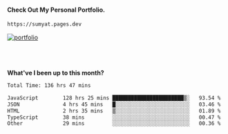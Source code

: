 #### Check Out My Personal Portfolio.
````bash
https://sumyat.pages.dev
````

<a href='https://sumyat.pages.dev/'>
    <img src='https://user-images.githubusercontent.com/108873224/211860821-15c31441-8db7-4fb7-8537-28a0c11e9408.png' alt='portfolio' align='center' />
</a>


<br />
<br />


<br />
<br />

**What've I been up to this month?**

<!--START_SECTION:waka-->

```txt
Total Time: 136 hrs 47 mins

JavaScript        128 hrs 25 mins ███████████████████████▒░   93.54 %
JSON              4 hrs 45 mins   █░░░░░░░░░░░░░░░░░░░░░░░░   03.46 %
HTML              2 hrs 35 mins   ▒░░░░░░░░░░░░░░░░░░░░░░░░   01.89 %
TypeScript        38 mins         ░░░░░░░░░░░░░░░░░░░░░░░░░   00.47 %
Other             29 mins         ░░░░░░░░░░░░░░░░░░░░░░░░░   00.36 %
```

<!--END_SECTION:waka-->




